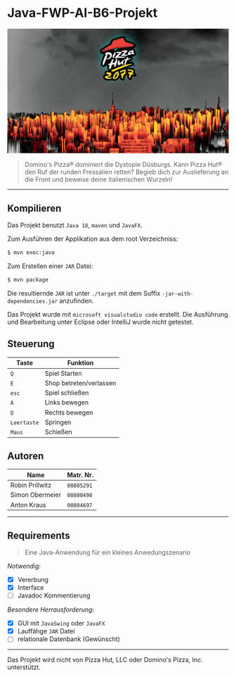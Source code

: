 
# Java-FWP-AI-B6-Projekt

![Pizzahut 2077](src/main/java/com/javafwp/sprites/splashscreen.png)

> Domino's Pizza® dominiert die Dystopie Düsburgs.
> Kann Pizza Hut® den Ruf der runden Fressalien retten?
> Begieb dich zur Auslieferung an die Front und beweise deine italienischen Wurzeln!

---

## Kompilieren

Das Projekt benutzt `Java 18`, `maven` und `JavaFX`.

Zum Ausführen der Applikation aus dem root Verzeichniss:
```bash
$ mvn exec:java
```

Zum Erstellen einer `JAR` Datei:
```bash
$ mvn package
```

Die resultiernde `JAR` ist unter `./target` mit dem Suffix `-jar-with-dependencies.jar` anzufinden.

Das Projekt wurde mit `microsoft visualstudio code` erstellt. Die Ausführung und Bearbeitung unter Eclipse oder IntelliJ wurde nicht getestet.

## Steuerung

| Taste | Funktion |
| --- | --- |
| `Q` | Spiel Starten |
| `E` | Shop betreten/verlassen |
| `esc` | Spiel schließen |
| `A` | Links bewegen |
| `D` | Rechts bewegen |
| `Leertaste` | Springen |
| `Maus` | Schießen |

## Autoren

| Name | Matr. Nr. |
| --- | --- |
|Robin Prillwitz | `00805291`|
|Simon Obermeier | `00800498`|
|Anton Kraus | `00804697`|

---

## Requirements

> Eine Java-Anwendung für ein kleines Anwedungszenario

*Notwendig*:
- [x] Vererbung
- [x] Interface
- [ ] Javadoc Kommentierung

*Besondere Herrausforderung*:
- [x] GUI mit `JavaSwing` oder `JavaFX`
- [x] Lauffähge `JAR` Datei
- [ ] relationale Datenbank (Gewünscht)

---

Das Projekt wird nicht von Pizza Hut, LLC oder Domino's Pizza, Inc. unterstützt.
